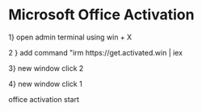 
<h1>Microsoft Office Activation </h1>
<p></p>
1} open admin terminal using win + X
</p>
<p>
2 } add command "irm https://get.activated.win | iex 
  </p>
<p>
3} new window click 2
  </p>
<p>
4} new window click 1
  </p>
<p>
office activation start
</p>
